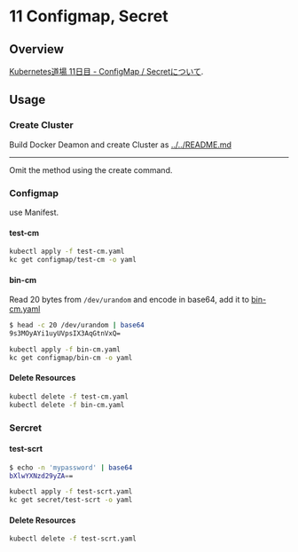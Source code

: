 # 11 Configmap, Secret

## Overview

[Kubernetes道場 11日目 - ConfigMap / Secretについて](https://cstoku.dev/posts/2018/k8sdojo-11/).  

## Usage

### Create Cluster

Build Docker Deamon and create Cluster as [../../README.md](../../README.md#usage)

---
Omit the method using the create command.

### Configmap

use Manifest.  

#### test-cm

```sh
kubectl apply -f test-cm.yaml
kc get configmap/test-cm -o yaml
```

#### bin-cm

 Read 20 bytes from `/dev/urandom` and encode in base64, add it to [bin-cm.yaml](bin-cm.yaml#L6)

```sh
$ head -c 20 /dev/urandom | base64
9s3MOyAYi1uyUVpsIX3AqGtnVxQ=
```

```sh
kubectl apply -f bin-cm.yaml
kc get configmap/bin-cm -o yaml
```

#### Delete Resources

```sh
kubectl delete -f test-cm.yaml
kubectl delete -f bin-cm.yaml
```

### Sercret

#### test-scrt

```sh
$ echo -n 'mypassword' | base64
bXlwYXNzd29yZA==
```

```sh
kubectl apply -f test-scrt.yaml
kc get secret/test-scrt -o yaml
```

#### Delete Resources

```sh
kubectl delete -f test-scrt.yaml
```
